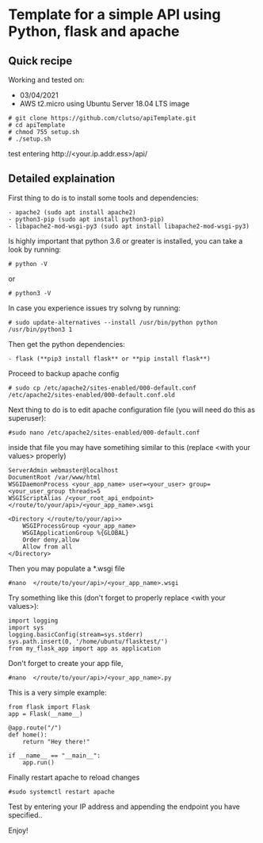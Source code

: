 # Template for a simple API using Python, flask and apache

## Quick recipe

Working and tested on:

- 03/04/2021
- AWS t2.micro using Ubuntu Server 18.04 LTS image


```
# git clone https://github.com/clutso/apiTemplate.git
# cd apiTemplate
# chmod 755 setup.sh 
# ./setup.sh
```

test entering http://<your.ip.addr.ess>/api/


## Detailed explaination 

First thing to do is to install some tools and dependencies:

    - apache2 (sudo apt install apache2)
    - python3-pip (sudo apt install python3-pip)
    - libapache2-mod-wsgi-py3 (sudo apt install libapache2-mod-wsgi-py3)

Is highly important that python 3.6 or greater is installed, you can take a look by running:

    # python -V

or 

    # python3 -V

In case you experience issues try solvng by running:

    # sudo update-alternatives --install /usr/bin/python python /usr/bin/python3 1

Then get the python dependencies:
    
    - flask (**pip3 install flask** or **pip install flask**)

Proceed to backup apache config

    # sudo cp /etc/apache2/sites-enabled/000-default.conf /etc/apache2/sites-enabled/000-default.conf.old

Next thing to do is to edit apache configuration file (you will need do this as superuser):

    #sudo nano /etc/apache2/sites-enabled/000-default.conf
 
 inside that file you may have sometihing similar to this (replace \<with your values\> properly)

    ServerAdmin webmaster@localhost
    DocumentRoot /var/www/html
    WSGIDaemonProcess <your_app_name> user=<your_user> group=<your_user_group threads=5
    WSGIScriptAlias /<your_root_api_endpoint> </route/to/your/api>/<your_app_name>.wsgi

    <Directory </route/to/your/api>>
        WSGIProcessGroup <your_app_name>
        WSGIApplicationGroup %{GLOBAL}
        Order deny,allow
        Allow from all
    </Directory>
    
Then you may populate a *.wsgi file  

    #nano  </route/to/your/api>/<your_app_name>.wsgi

Try something like this (don't forget to properly replace \<with your values\>): 
    
    import logging
    import sys
    logging.basicConfig(stream=sys.stderr)
    sys.path.insert(0, '/home/ubuntu/flasktest/')
    from my_flask_app import app as application
    

Don't forget to create your app file, 
    
    #nano  </route/to/your/api>/<your_app_name>.py

This is a very simple example: 

    from flask import Flask
    app = Flask(__name__)

    @app.route("/")
    def home():
        return "Hey there!"

    if __name__ == "__main__":
        app.run()

Finally restart apache to reload changes

    #sudo systemctl restart apache

Test by entering your IP address and appending the endpoint you have specified..

Enjoy!
